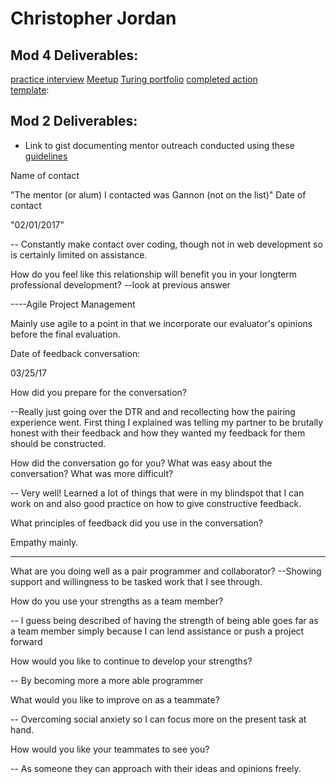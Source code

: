 # Christopher Jordan

## Mod 4 Deliverables:
 [practice interview](https://gist.github.com/cjorda15/cc9bbeefd1f0aa3f3a90a58a8868fbec)
 [Meetup](https://gist.github.com/cjorda15/70704c3b48c86475a99a4cd98b70eeb7)
 [Turing portfolio](https://www.turing.io/alumni/christopher-jordan)
 [completed action](https://gist.github.com/cjorda15/820f63f07a30f9b9d811108f5ffbf4e4)  
 [template](https://github.com/turingschool/career-development-curriculum/blob/master/module_four/post_grad_plan.md):

## Mod 2 Deliverables:
* Link to gist documenting mentor outreach conducted using these [guidelines](https://github.com/turingschool/career-development-curriculum/blob/master/module_two/cold_outreach_i_guidelines.md)

Name of contact

"The mentor (or alum) I contacted was Gannon (not on the list)"
Date of contact

"02/01/2017"

-- Constantly make contact over coding, though not in web development so
is certainly limited on assistance.

How do you feel like this relationship will benefit you in your longterm professional development?
--look at previous answer

----Agile Project Management

Mainly use agile to a point in that we incorporate our evaluator's opinions before the final evaluation.

Date of feedback conversation:

03/25/17

How did you prepare for the conversation?

--Really just going over the DTR and and recollecting how the pairing experience went. First thing I explained was telling my partner to be brutally honest with their feedback and how they wanted my feedback for them should be constructed.

How did the conversation go for you? What was easy about the conversation? What was more difficult?

-- Very well! Learned a lot of things that were in my blindspot that I can work on and also good practice on how to give constructive feedback.

What principles of feedback did you use in the conversation?

Empathy mainly.

----------------------------------
What are you doing well as a pair programmer and collaborator?
--Showing support and willingness to be tasked work that I see through.

How do you use your strengths as a team member?

-- I guess being described of having the strength of being able goes far as a team member simply because I can lend assistance or push a project forward

How would you like to continue to develop your strengths?

-- By becoming more a more able programmer

What would you like to improve on as a teammate?

-- Overcoming social anxiety so I can focus more on the present task at hand.  

How would you like your teammates to see you?

-- As someone they can approach with their ideas and opinions freely.
